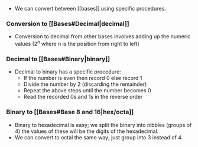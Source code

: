 - We can convert between [[bases]] using specific procedures.
### Conversion to [[Bases#Decimal|decimal]]
- Conversion to decimal from other bases involves adding up the numeric values ($2^n$ where n is the position from right to left)
### Decimal to [[Bases#Binary|binary]]
- Decimal to binary has a specific procedure:
	- If the number is even then record 0 else record 1  
	- Divide the number by 2 (discarding the remainder)  
	- Repeat the above steps until the number becomes 0  
	- Read the recorded 0s and 1s in the reverse order
### Binary to [[Bases#Base 8 and 16|hex/octa]]
- Binary to hexadecimal is easy; we split the binary into nibbles (groups of 4) the values of these will be the digits of the hexadecimal.
- We can convert to octal the same way; just group into 3 instead of 4.